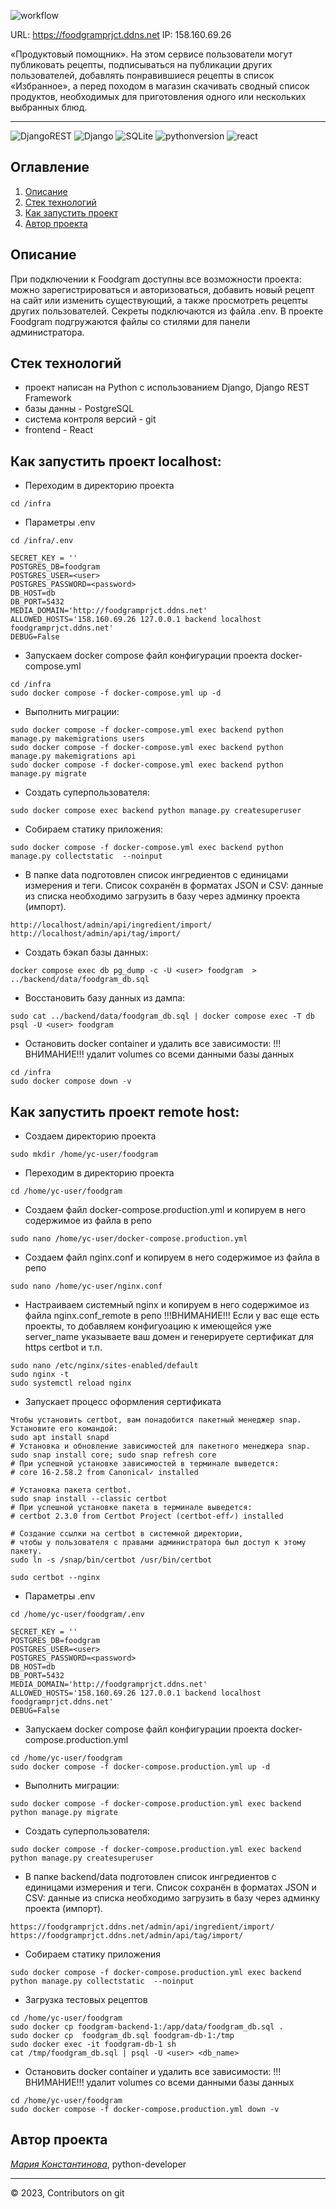 ![workflow](https://github.com/wildcat3333/foodgram-project-react/actions/workflows/mail.yml/badge.svg)

URL: https://foodgramprjct.ddns.net
IP: 158.160.69.26

«Продуктовый помощник». На этом сервисе пользователи могут публиковать рецепты, подписываться на публикации других пользователей, добавлять понравившиеся рецепты в список «Избранное», а перед походом в магазин скачивать сводный список продуктов, необходимых для приготовления одного или нескольких выбранных блюд.
___
![DjangoREST](https://img.shields.io/badge/DJANGO-REST-ff1709?style=for-the-badge&logo=django&logoColor=white&color=ff1709&labelColor=gray)
![Django](https://img.shields.io/badge/django-%23092E20.svg?style=for-the-badge&logo=django&logoColor=white)
![SQLite](https://img.shields.io/badge/sqlite-%2307405e.svg?style=for-the-badge&logo=sqlite&logoColor=white)
![pythonversion](https://img.shields.io/badge/python-%3E%3D3.9-blue)
![react](https://img.shields.io/badge/-ReactJs-61DAFB?logo=react&logoColor=white&style=for-the-badge)

## Оглавление
1. [Описание](#описание)
2. [Стек технологий](#стек-технологий)
3. [Как запустить проект](#как-запустить-проект)
4. [Автор проекта](#автор-проекта)


## Описание
При подключении к Foodgram доступны все возможности проекта: можно зарегистрироваться и авторизоваться, добавить новый рецепт на сайт или изменить существующий, а также просмотреть рецепты других пользователей.
Секреты подключаются из файла .env.
В проекте Foodgram подгружаются файлы со стилями для панели администратора.



## Стек технологий
- проект написан на Python с использованием Django, Django REST Framework
- базы данны - PostgreSQL
- система контроля версий - git
- frontend - React



## Как запустить проект localhost:

- Переходим в директорию проекта
```
cd /infra
```

- Параметры .env
```
cd /infra/.env

SECRET_KEY = ''
POSTGRES_DB=foodgram
POSTGRES_USER=<user>
POSTGRES_PASSWORD=<password>
DB_HOST=db
DB_PORT=5432
MEDIA_DOMAIN='http://foodgramprjct.ddns.net'
ALLOWED_HOSTS='158.160.69.26 127.0.0.1 backend localhost foodgramprjct.ddns.net'
DEBUG=False

```

- Запускаем docker compose файл конфигурации проекта docker-compose.yml
```
cd /infra
sudo docker compose -f docker-compose.yml up -d
```

- Выполнить миграции:
```
sudo docker compose -f docker-compose.yml exec backend python manage.py makemigrations users
sudo docker compose -f docker-compose.yml exec backend python manage.py makemigrations api
sudo docker compose -f docker-compose.yml exec backend python manage.py migrate
```

- Создать суперпользователя:
```
sudo docker compose exec backend python manage.py createsuperuser
```

- Собираем статику приложения:
```
sudo docker compose -f docker-compose.yml exec backend python manage.py collectstatic  --noinput
```

- В папке data подготовлен список ингредиентов с единицами измерения и теги.
Список сохранён в форматах JSON и CSV: данные из списка необходимо загрузить в базу через админку проекта (импорт). 

```
http://localhost/admin/api/ingredient/import/
http://localhost/admin/api/tag/import/
```

- Создать бэкап базы данных:
```
docker compose exec db pg_dump -c -U <user> foodgram  > ../backend/data/foodgram_db.sql
```

- Восстановить базу данных из дампа:
```
sudo cat ../backend/data/foodgram_db.sql | docker compose exec -T db psql -U <user> foodgram
```

- Остановить docker container и удалить все зависимости:
!!!ВНИМАНИЕ!!! удалит volumes со всеми данными базы данных
```
cd /infra
sudo docker compose down -v
```

## Как запустить проект remote host:

- Создаем директорию проекта
```
sudo mkdir /home/yc-user/foodgram
```

- Переходим в директорию проекта
```
cd /home/yc-user/foodgram
```

- Cоздаем файл docker-compose.production.yml и копируем в него содержимое из файла в репо
```
sudo nano /home/yc-user/docker-compose.production.yml
```

- Cоздаем файл nginx.conf и копируем в него содержимое из файла в репо
```
sudo nano /home/yc-user/nginx.conf
```

- Настраиваем системный nginx и копируем в него содержимое из файла nginx.conf_remote в репо
!!!ВНИМАНИЕ!!! Если у вас еще есть проекты, то добавляем конфигуоацию к имеющейся уже
server_name  указываете ваш домен и генерируете сертификат для https certbot и т.п.
```
sudo nano /etc/nginx/sites-enabled/default
sudo nginx -t
sudo systemctl reload nginx
```

- Запускает процесс оформления сертификата
```
Чтобы установить certbot, вам понадобится пакетный менеджер snap. Установите его командой:
sudo apt install snapd 
# Установка и обновление зависимостей для пакетного менеджера snap.
sudo snap install core; sudo snap refresh core
# При успешной установке зависимостей в терминале выведется:
# core 16-2.58.2 from Canonical✓ installed 

# Установка пакета certbot.
sudo snap install --classic certbot
# При успешной установке пакета в терминале выведется:
# certbot 2.3.0 from Certbot Project (certbot-eff✓) installed

# Создание ссылки на certbot в системной директории,
# чтобы у пользователя с правами администратора был доступ к этому пакету.
sudo ln -s /snap/bin/certbot /usr/bin/certbot 

sudo certbot --nginx 
```


- Параметры .env
```
cd /home/yc-user/foodgram/.env

SECRET_KEY = ''
POSTGRES_DB=foodgram
POSTGRES_USER=<user>
POSTGRES_PASSWORD=<password>
DB_HOST=db
DB_PORT=5432
MEDIA_DOMAIN='http://foodgramprjct.ddns.net'
ALLOWED_HOSTS='158.160.69.26 127.0.0.1 backend localhost foodgramprjct.ddns.net'
DEBUG=False

```

- Запускаем docker compose файл конфигурации проекта docker-compose.production.yml
```
cd /home/yc-user/foodgram
sudo docker compose -f docker-compose.production.yml up -d
```

- Выполнить миграции:
```
sudo docker compose -f docker-compose.production.yml exec backend python manage.py migrate
```

- Создать суперпользователя:
```
sudo docker compose -f docker-compose.production.yml exec backend python manage.py createsuperuser
```

- В папке backend/data подготовлен список ингредиентов с единицами измерения и теги.
Список сохранён в форматах JSON и CSV: данные из списка необходимо загрузить в базу через админку проекта (импорт). 

```
https://foodgramprjct.ddns.net/admin/api/ingredient/import/
https://foodgramprjct.ddns.net/admin/api/tag/import/
```

- Собираем статику приложения
```
sudo docker compose -f docker-compose.production.yml exec backend python manage.py collectstatic  --noinput

```

- Загрузка тестовых рецептов

```
cd /home/yc-user/foodgram
sudo docker cp foodgram-backend-1:/app/data/foodgram_db.sql .
sudo docker cp  foodgram_db.sql foodgram-db-1:/tmp
sudo docker exec -it foodgram-db-1 sh
cat /tmp/foodgram_db.sql | psql -U <user> <db_name>
```

- Остановить docker container и удалить все зависимости:
!!!ВНИМАНИЕ!!! удалит volumes со всеми данными базы данных
```
cd /home/yc-user/foodgram
sudo docker compose -f docker-compose.production.yml down -v
```

## Автор проекта
_[Мария Константинова](https://github.com/wildcat3333)_, python-developer

___
<p>
    <span>© 2023, Contributors on git </span>
</p>
